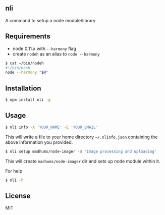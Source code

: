 ## nli

A command to setup a node module/library

## Requirements

* node 0.11.x with `--harmony` flag
* create `nodeh` as an alias to `node --harmony`

```sh
$ cat ~/bin/nodeh
#!/bin/bash
node --harmony "$@"
```

## Installation

```sh
$ npm install nli -g
```

## Usage

```sh
$ nli info -A 'YOUR_NAME' -E 'YOUR_EMAIL'
```

This will write a file to your home directory `~/.nlinfo.json` containing
the above information you provided.

```sh
$ nli setup madhums/node-imager -d 'Image processing and uploading'
```

This will create `madhums/node-imager` dir and sets up node module within it.

For help

```sh
$ nli -h
```

## License

MIT
